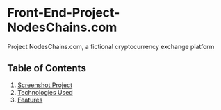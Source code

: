 # Front-End-Project-NodesChains.com
Project NodesChains.com, a fictional cryptocurrency exchange platform

## Table of Contents

1. [Screenshot Project](#screenshot-project)
2. [Technologies Used](#technologies-used)
3. [Features](#features)
